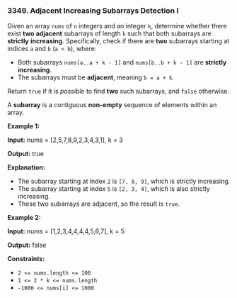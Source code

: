 ### 3349\. Adjacent Increasing Subarrays Detection I

Given an array `nums` of `n` integers and an integer `k`, determine whether there exist **two** **adjacent** subarrays of length `k` such that both subarrays are **strictly** **increasing**. Specifically, check if there are **two** subarrays starting at indices `a` and `b` (`a < b`), where:

*   Both subarrays `nums[a..a + k - 1]` and `nums[b..b + k - 1]` are **strictly increasing**.
*   The subarrays must be **adjacent**, meaning `b = a + k`.

Return `true` if it is _possible_ to find **two** such subarrays, and `false` otherwise.

A **subarray** is a contiguous **non-empty** sequence of elements within an array.

**Example 1:**

**Input:** nums = \[2,5,7,8,9,2,3,4,3,1\], k = 3

**Output:** true

**Explanation:**

*   The subarray starting at index `2` is `[7, 8, 9]`, which is strictly increasing.
*   The subarray starting at index `5` is `[2, 3, 4]`, which is also strictly increasing.
*   These two subarrays are adjacent, so the result is `true`.

**Example 2:**

**Input:** nums = \[1,2,3,4,4,4,4,5,6,7\], k = 5

**Output:** false

**Constraints:**

*   `2 <= nums.length <= 100`
*   `1 <= 2 * k <= nums.length`
*   `-1000 <= nums[i] <= 1000`
